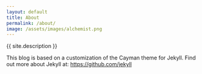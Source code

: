```yaml
---
layout: default
title: About
permalink: /about/
image: /assets/images/alchemist.png
---
```


{{ site.description }}

This blog is based on a customization of the Cayman theme for Jekyll.
Find out more about Jekyll at: https://github.com/jekyll
